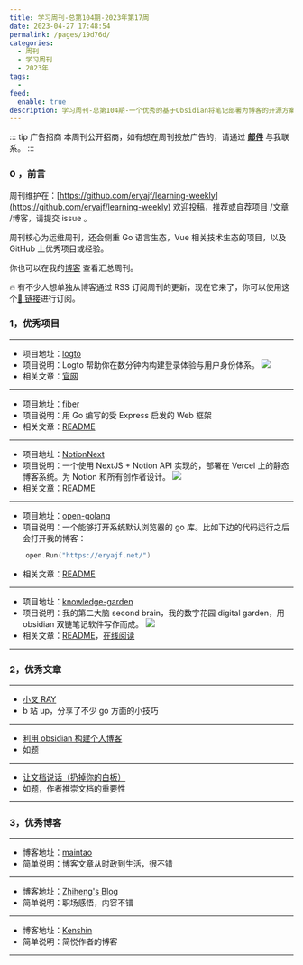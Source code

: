 ```yaml
---
title: 学习周刊-总第104期-2023年第17周
date: 2023-04-27 17:48:54
permalink: /pages/19d76d/
categories:
  - 周刊
  - 学习周刊
  - 2023年
tags:
  -
feed:
  enable: true
description: 学习周刊-总第104期-一个优秀的基于Obsidian将笔记部署为博客的开源方案
---
```


::: tip 广告招商
本周刊公开招商，如有想在周刊投放广告的，请通过 **[邮件](mailto:eryajf@163.com)** 与我联系。
:::

### 0 ，前言

周刊维护在：[https://github.com/eryajf/learning-weekly](https://github.com/eryajf/learning-weekly) 欢迎投稿，推荐或自荐项目 /文章 /博客，请提交 issue 。

周刊核心为运维周刊，还会侧重 Go 语言生态，Vue 相关技术生态的项目，以及 GitHub 上优秀项目或经验。

你也可以在我的[博客](https://wiki.eryajf.net/learning-weekly/) 查看汇总周刊。

🔥 有不少人想单独从博客通过 RSS 订阅周刊的更新，现在它来了，你可以使用这个[🔗 链接](https://wiki.eryajf.net/learning-weekly.xml)进行订阅。

### 1，优秀项目

---

- 项目地址：[logto](https://github.com/logto-io/logto)
- 项目说明：Logto 帮助你在数分钟内构建登录体验与用户身份体系。
  ![](http://t.eryajf.net/imgs/2023/03/05b2e3ce3a25bd4b.png)
- 相关文章：[官网](https://logto.io/)

---

- 项目地址：[fiber](https://github.com/gofiber/fiber)
- 项目说明：用 Go 编写的受 Express 启发的 Web 框架
- 相关文章：[README](https://github.com/gofiber/fiber/blob/master/.github/README_zh-CN.md)

---

- 项目地址：[NotionNext](https://github.com/tangly1024/NotionNext)
- 项目说明：一个使用 NextJS + Notion API 实现的，部署在 Vercel 上的静态博客系统。为 Notion 和所有创作者设计。
  ![](http://t.eryajf.net/imgs/2023/03/cc02bda576f469d6.png)
- 相关文章：[README](https://github.com/tangly1024/NotionNext#readme)

---

- 项目地址：[open-golang](https://github.com/skratchdot/open-golang)
- 项目说明：一个能够打开系统默认浏览器的 go 库。比如下边的代码运行之后会打开我的博客：

```go
	open.Run("https://eryajf.net/")
```

- 相关文章：[README](https://github.com/skratchdot/open-golang/blob/master/README.md)

---

- 项目地址：[knowledge-garden](https://github.com/oldwinter/knowledge-garden)
- 项目说明：我的第二大脑 second brain，我的数字花园 digital garden，用 obsidian 双链笔记软件写作而成。
  ![](http://t.eryajf.net/imgs/2023/03/1bbba47bf2e1c1b8.png)
- 相关文章：[README](https://github.com/oldwinter/knowledge-garden#readme)，[在线阅读](https://garden.oldwinter.top/)

---

### 2，优秀文章

---

- [小叉 RAY](https://space.bilibili.com/66891783)
- b 站 up，分享了不少 go 方面的小技巧

---

- [利用 obsidian 构建个人博客](https://zytomorrow.top/%E6%8A%80%E6%9C%AF%E6%8A%98%E8%85%BE/%E5%88%A9%E7%94%A8obsidian%E6%9E%84%E5%BB%BA%E4%B8%AA%E4%BA%BA%E5%8D%9A%E5%AE%A2/)
- 如题

---

- [让文档说话（扔掉你的白板）](https://blog.zhiheng.io/posts/2022/03/docs/)
- 如题，作者推崇文档的重要性

---

### 3，优秀博客

---

- 博客地址：[maintao](https://maintao.com/)
- 简单说明：博客文章从时政到生活，很不错

---

- 博客地址：[Zhiheng's Blog](https://blog.zhiheng.io/)
- 简单说明：职场感悟，内容不错

---

- 博客地址：[Kenshin](https://typefully.com/wanglei001)
- 简单说明：简悦作者的博客

---
